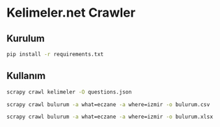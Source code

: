 # Kelimeler.net Crawler

## Kurulum

```bash
pip install -r requirements.txt
```

## Kullanım

```bash
scrapy crawl kelimeler -O questions.json
```
```bash
scrapy crawl bulurum -a what=eczane -a where=izmir -o bulurum.csv
```
```bash
scrapy crawl bulurum -a what=eczane -a where=izmir -o bulurum.xlsx
```

